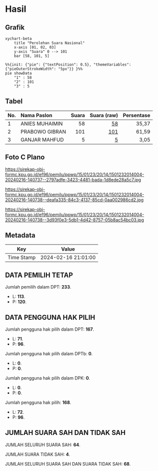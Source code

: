 # Hasil

## Grafik

```mermaid
xychart-beta
    title "Perolehan Suara Nasional"
    x-axis [01, 02, 03]
    y-axis "Suara" 0 --> 101
    bar [58, 101, 5]
```

```mermaid
%%{init: {"pie": {"textPosition": 0.5}, "themeVariables": {"pieOuterStrokeWidth": "5px"}} }%%
pie showData
    "1" : 58
    "2" : 101
    "3" : 5
```

## Tabel

| No. | Nama Paslon    | Suara | Suara (raw) | Persentase |
|:--- |:-------------- | -----:| -----------:| ----------:|
| 1   | ANIES MUHAIMIN | 58    | [58][p-1]   | 35,37      |
| 2   | PRABOWO GIBRAN | 101   | [101][p-2]  | 61,59      |
| 3   | GANJAR MAHFUD  | 5     | [5][p-3]    | 3,05       |


[p-1]: https://github.com/gigit-pemilu/pemilu-2024/blob/main/pilpres/hitung-suara/sub/15-jambi/sub/01--kerinci/sub/23-danau-kerinci-barat/sub/2014-koto-patah/sub/004-tps/sub/paslon-1.txt
[p-2]: https://github.com/gigit-pemilu/pemilu-2024/blob/main/pilpres/hitung-suara/sub/15-jambi/sub/01--kerinci/sub/23-danau-kerinci-barat/sub/2014-koto-patah/sub/004-tps/sub/paslon-2.txt
[p-3]: https://github.com/gigit-pemilu/pemilu-2024/blob/main/pilpres/hitung-suara/sub/15-jambi/sub/01--kerinci/sub/23-danau-kerinci-barat/sub/2014-koto-patah/sub/004-tps/sub/paslon-3.txt

## Foto C Plano

https://sirekap-obj-formc.kpu.go.id/ef96/pemilu/ppwp/15/01/23/20/14/1501232014004-20240216-140737--2797adfe-3423-4481-bada-1d8ede28a5c7.jpg

https://sirekap-obj-formc.kpu.go.id/ef96/pemilu/ppwp/15/01/23/20/14/1501232014004-20240216-140738--deafa335-84c3-4137-85cd-0aa002986cd2.jpg

https://sirekap-obj-formc.kpu.go.id/ef96/pemilu/ppwp/15/01/23/20/14/1501232014004-20240216-140738--3d93f0e3-5db1-4d42-8757-05b8ac54bc03.jpg


## Metadata

| Key        | Value               |
| ---------- | ------------------- |
| Time Stamp | 2024-02-16 21:01:00 |


## DATA PEMILIH TETAP

Jumlah pemilih dalam DPT: **233**.
 * L: **113**.
 * P: **120**.

## DATA PENGGUNA HAK PILIH

Jumlah pengguna hak pilih dalam DPT: **167**.
 * L: **71**.
 * P: **96**.

Jumlah pengguna hak pilih dalam DPTb: **0**.
 * L: **0**.
 * P: **0**.

Jumlah pengguna hak pilih dalam DPK: **0**.
 * L: **0**.
 * P: **0**.

Jumlah pengguna hak pilih: **168**.
 * L: **72**.
 * P: **96**.

## JUMLAH SUARA SAH DAN TIDAK SAH

JUMLAH SELURUH SUARA SAH: **64**.

JUMLAH SUARA TIDAK SAH: **4**.

JUMLAH SELURUH SUARA SAH DAN SUARA TIDAK SAH: **68**.


